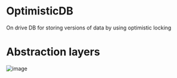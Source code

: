 # OptimisticDB
On drive DB for storing versions of data by using optimistic locking

# Abstraction layers
![image](https://github.com/user-attachments/assets/876ae587-514a-4874-bc1d-45c3060501c9)
